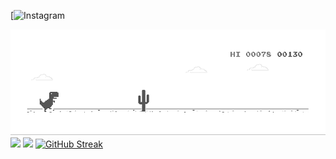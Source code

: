 [![Instagram](http://www.instagram.com/zhatka_1108)

[![](https://github.com/lutherleo/lutherleo/blob/main/dino.gif)](#)
[![](https://github-readme-stats.vercel.app/api?username=lutherleo)](https://github.com/lutherleo/github-readme-stats)
[![](https://github-readme-stats.vercel.app/api/top-langs/?username=lutherleo&layout=compact)](https://github.com/lutherleo/github-readme-stats)
[![GitHub Streak](https://github-readme-streak-stats.herokuapp.com/?user=lutherleo&theme=dark)](https://github.com/DenverCoder1/github-readme-streak-stats)
